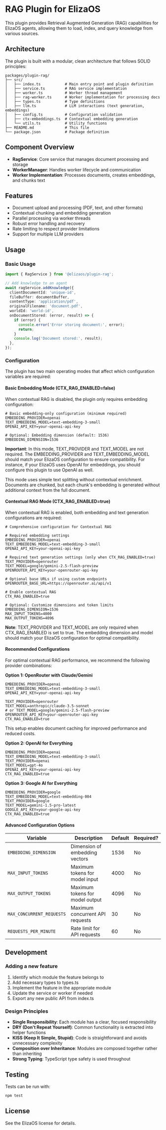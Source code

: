 # RAG Plugin for ElizaOS

This plugin provides Retrieval Augmented Generation (RAG) capabilities for ElizaOS agents, allowing them to load, index, and query knowledge from various sources.

## Architecture

The plugin is built with a modular, clean architecture that follows SOLID principles:

```
packages/plugin-rag/
├── src/
│   ├── index.ts           # Main entry point and plugin definition
│   ├── service.ts         # RAG service implementation
│   ├── worker.ts          # Worker thread management
│   ├── rag-worker.ts      # Worker implementation for processing docs
│   ├── types.ts           # Type definitions
│   ├── llm.ts             # LLM interactions (text generation, embeddings)
│   ├── config.ts          # Configuration validation
│   ├── ctx-embeddings.ts  # Contextual embedding generation
│   └── utils.ts           # Utility functions
├── README.md              # This file
└── package.json           # Package definition
```

## Component Overview

- **RagService**: Core service that manages document processing and storage
- **WorkerManager**: Handles worker lifecycle and communication
- **Worker Implementation**: Processes documents, creates embeddings, and chunks text

## Features

- Document upload and processing (PDF, text, and other formats)
- Contextual chunking and embedding generation
- Parallel processing via worker threads
- Robust error handling and recovery
- Rate limiting to respect provider limitations
- Support for multiple LLM providers

## Usage

### Basic Usage

```typescript
import { RagService } from '@elizaos/plugin-rag';

// Add knowledge to an agent
await ragService.addKnowledge({
  clientDocumentId: 'unique-id',
  fileBuffer: documentBuffer,
  contentType: 'application/pdf',
  originalFilename: 'document.pdf',
  worldId: 'world-id',
  onDocumentStored: (error, result) => {
    if (error) {
      console.error('Error storing document:', error);
      return;
    }
    console.log('Document stored:', result);
  },
});
```

### Configuration

The plugin has two main operating modes that affect which configuration variables are required:

#### Basic Embedding Mode (CTX_RAG_ENABLED=false)

When contextual RAG is disabled, the plugin only requires embedding configuration:

```env
# Basic embedding-only configuration (minimum required)
EMBEDDING_PROVIDER=openai
TEXT_EMBEDDING_MODEL=text-embedding-3-small
OPENAI_API_KEY=your-openai-api-key

# Optional: Embedding dimension (default: 1536)
EMBEDDING_DIMENSION=1536
```

**Important**: In this mode, TEXT_PROVIDER and TEXT_MODEL are not required. The EMBEDDING_PROVIDER and TEXT_EMBEDDING_MODEL should match your ElizaOS configuration to ensure compatibility. For instance, if your ElizaOS uses OpenAI for embeddings, you should configure this plugin to use OpenAI as well.

This mode uses simple text splitting without contextual enrichment. Documents are chunked, but each chunk's embedding is generated without additional context from the full document.

#### Contextual RAG Mode (CTX_RAG_ENABLED=true)

When contextual RAG is enabled, both embedding and text generation configurations are required:

```env
# Comprehensive configuration for Contextual RAG

# Required embedding settings
EMBEDDING_PROVIDER=openai
TEXT_EMBEDDING_MODEL=text-embedding-3-small
OPENAI_API_KEY=your-openai-api-key

# Required text generation settings (only when CTX_RAG_ENABLED=true)
TEXT_PROVIDER=openrouter
TEXT_MODEL=google/gemini-2.5-flash-preview
OPENROUTER_API_KEY=your-openrouter-api-key

# Optional base URLs if using custom endpoints
OPENROUTER_BASE_URL=https://openrouter.ai/api/v1

# Enable contextual RAG
CTX_RAG_ENABLED=true

# Optional: Customize dimensions and token limits
EMBEDDING_DIMENSION=1536
MAX_INPUT_TOKENS=4000
MAX_OUTPUT_TOKENS=4096
```

**Note**: TEXT_PROVIDER and TEXT_MODEL are only required when CTX_RAG_ENABLED is set to true. The embedding dimension and model should match your ElizaOS configuration for optimal compatibility.

#### Recommended Configurations

For optimal contextual RAG performance, we recommend the following provider combinations:

**Option 1: OpenRouter with Claude/Gemini**

```env
EMBEDDING_PROVIDER=openai
TEXT_EMBEDDING_MODEL=text-embedding-3-small
OPENAI_API_KEY=your-openai-api-key

TEXT_PROVIDER=openrouter
TEXT_MODEL=anthropic/claude-3.5-sonnet
# or TEXT_MODEL=google/gemini-2.5-flash-preview
OPENROUTER_API_KEY=your-openrouter-api-key
CTX_RAG_ENABLED=true
```

This setup enables document caching for improved performance and reduced costs.

**Option 2: OpenAI for Everything**

```env
EMBEDDING_PROVIDER=openai
TEXT_EMBEDDING_MODEL=text-embedding-3-small
TEXT_PROVIDER=openai
TEXT_MODEL=gpt-4o
OPENAI_API_KEY=your-openai-api-key
CTX_RAG_ENABLED=true
```

**Option 3: Google AI for Everything**

```env
EMBEDDING_PROVIDER=google
TEXT_EMBEDDING_MODEL=text-embedding-004
TEXT_PROVIDER=google
TEXT_MODEL=gemini-1.5-pro-latest
GOOGLE_API_KEY=your-google-api-key
CTX_RAG_ENABLED=true
```

#### Advanced Configuration Options

| Variable                  | Description                     | Default | Required? |
| ------------------------- | ------------------------------- | ------- | --------- |
| `EMBEDDING_DIMENSION`     | Dimension of embedding vectors  | 1536    | No        |
| `MAX_INPUT_TOKENS`        | Maximum tokens for model input  | 4000    | No        |
| `MAX_OUTPUT_TOKENS`       | Maximum tokens for model output | 4096    | No        |
| `MAX_CONCURRENT_REQUESTS` | Maximum concurrent API requests | 30      | No        |
| `REQUESTS_PER_MINUTE`     | Rate limit for API requests     | 60      | No        |

## Development

### Adding a new feature

1. Identify which module the feature belongs to
2. Add necessary types to types.ts
3. Implement the feature in the appropriate module
4. Update the service or worker if needed
5. Export any new public API from index.ts

### Design Principles

- **Single Responsibility**: Each module has a clear, focused responsibility
- **DRY (Don't Repeat Yourself)**: Common functionality is extracted into helper functions
- **KISS (Keep It Simple, Stupid)**: Code is straightforward and avoids unnecessary complexity
- **Composition over Inheritance**: Modules are composed together rather than inheriting
- **Strong Typing**: TypeScript type safety is used throughout

## Testing

Tests can be run with:

```bash
npm test
```

## License

See the ElizaOS license for details.
